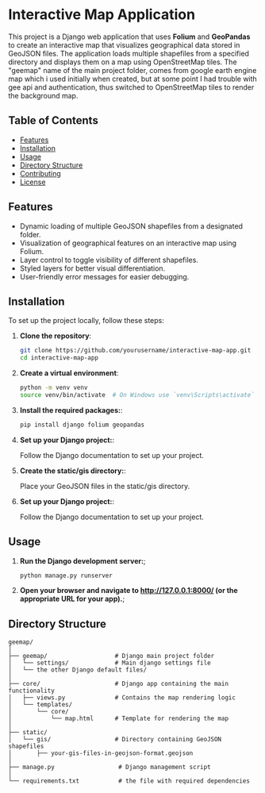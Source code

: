 # Interactive Map Application

This project is a Django web application that uses **Folium** and **GeoPandas** to create an interactive map that visualizes geographical data stored in GeoJSON files. The application loads multiple shapefiles from a specified directory and displays them on a map using OpenStreetMap tiles. The "geemap" name of the main project folder, comes from google earth engine map which i used initially when created, but at some point I had trouble with gee api and authentication, thus switched to OpenStreetMap tiles to render the background map.

## Table of Contents

- [Features](#features)
- [Installation](#installation)
- [Usage](#usage)
- [Directory Structure](#directory-structure)
- [Contributing](#contributing)
- [License](#license)

## Features

- Dynamic loading of multiple GeoJSON shapefiles from a designated folder.
- Visualization of geographical features on an interactive map using Folium.
- Layer control to toggle visibility of different shapefiles.
- Styled layers for better visual differentiation.
- User-friendly error messages for easier debugging.

## Installation

To set up the project locally, follow these steps:

1. **Clone the repository**:

   ```bash
   git clone https://github.com/yourusername/interactive-map-app.git
   cd interactive-map-app
2. **Create a virtual environment**:
    ```bash
    python -m venv venv
    source venv/bin/activate  # On Windows use `venv\Scripts\activate`
3. **Install the required packages:**:

   ```bash
   pip install django folium geopandas
4. **Set up your Django project:**:
    
    Follow the Django documentation to set up your project.
5. **Create the static/gis directory:**:

   Place your GeoJSON files in the static/gis directory.
4. **Set up your Django project:**:
    
    Follow the Django documentation to set up your project.
## Usage
1. **Run the Django development server:**;
    ```bash
    python manage.py runserver

2. **Open your browser and navigate to http://127.0.0.1:8000/ (or the appropriate URL for your app).**;

## Directory Structure

    geemap/
    │
    ├── geemap/                   # Django main project folder
    │   └── settings/             # Main django settings file
    │   └── the other Django default files/ 
    │
    ├── core/                     # Django app containing the main functionality
    │   ├── views.py              # Contains the map rendering logic
    │   └── templates/
    │       └── core/
    │           └── map.html      # Template for rendering the map
    │
    ├── static/
    │   └── gis/                  # Directory containing GeoJSON shapefiles
    │       ├── your-gis-files-in-geojson-format.geojson
    │
    ├── manage.py                  # Django management script
    │
    └── requirements.txt           # the file with required dependencies





